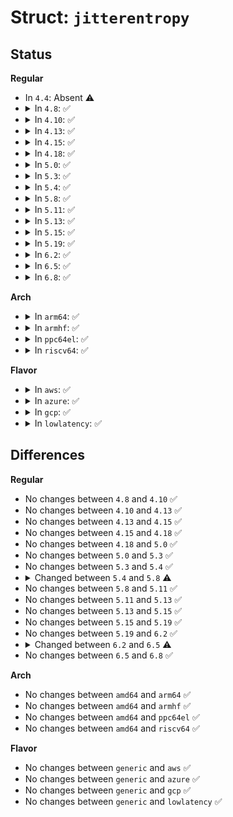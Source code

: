 # Struct: <code>jitterentropy</code>

## Status
<b>Regular</b>
<ul>
<li>
In <code>4.4</code>: Absent ⚠️
</li>
<li>
<details>
<summary>In <code>4.8</code>: ✅</summary>

```c
struct jitterentropy {
    spinlock_t jent_lock;
    struct rand_data *entropy_collector;
};
```
</details>
</li>
<li>
<details>
<summary>In <code>4.10</code>: ✅</summary>

```c
struct jitterentropy {
    spinlock_t jent_lock;
    struct rand_data *entropy_collector;
};
```
</details>
</li>
<li>
<details>
<summary>In <code>4.13</code>: ✅</summary>

```c
struct jitterentropy {
    spinlock_t jent_lock;
    struct rand_data *entropy_collector;
};
```
</details>
</li>
<li>
<details>
<summary>In <code>4.15</code>: ✅</summary>

```c
struct jitterentropy {
    spinlock_t jent_lock;
    struct rand_data *entropy_collector;
};
```
</details>
</li>
<li>
<details>
<summary>In <code>4.18</code>: ✅</summary>

```c
struct jitterentropy {
    spinlock_t jent_lock;
    struct rand_data *entropy_collector;
};
```
</details>
</li>
<li>
<details>
<summary>In <code>5.0</code>: ✅</summary>

```c
struct jitterentropy {
    spinlock_t jent_lock;
    struct rand_data *entropy_collector;
};
```
</details>
</li>
<li>
<details>
<summary>In <code>5.3</code>: ✅</summary>

```c
struct jitterentropy {
    spinlock_t jent_lock;
    struct rand_data *entropy_collector;
};
```
</details>
</li>
<li>
<details>
<summary>In <code>5.4</code>: ✅</summary>

```c
struct jitterentropy {
    spinlock_t jent_lock;
    struct rand_data *entropy_collector;
};
```
</details>
</li>
<li>
<details>
<summary>In <code>5.8</code>: ✅</summary>

```c
struct jitterentropy {
    spinlock_t jent_lock;
    struct rand_data *entropy_collector;
    unsigned int reset_cnt;
};
```
</details>
</li>
<li>
<details>
<summary>In <code>5.11</code>: ✅</summary>

```c
struct jitterentropy {
    spinlock_t jent_lock;
    struct rand_data *entropy_collector;
    unsigned int reset_cnt;
};
```
</details>
</li>
<li>
<details>
<summary>In <code>5.13</code>: ✅</summary>

```c
struct jitterentropy {
    spinlock_t jent_lock;
    struct rand_data *entropy_collector;
    unsigned int reset_cnt;
};
```
</details>
</li>
<li>
<details>
<summary>In <code>5.15</code>: ✅</summary>

```c
struct jitterentropy {
    spinlock_t jent_lock;
    struct rand_data *entropy_collector;
    unsigned int reset_cnt;
};
```
</details>
</li>
<li>
<details>
<summary>In <code>5.19</code>: ✅</summary>

```c
struct jitterentropy {
    spinlock_t jent_lock;
    struct rand_data *entropy_collector;
    unsigned int reset_cnt;
};
```
</details>
</li>
<li>
<details>
<summary>In <code>6.2</code>: ✅</summary>

```c
struct jitterentropy {
    spinlock_t jent_lock;
    struct rand_data *entropy_collector;
    unsigned int reset_cnt;
};
```
</details>
</li>
<li>
<details>
<summary>In <code>6.5</code>: ✅</summary>

```c
struct jitterentropy {
    spinlock_t jent_lock;
    struct rand_data *entropy_collector;
    struct crypto_shash *tfm;
    struct shash_desc *sdesc;
};
```
</details>
</li>
<li>
<details>
<summary>In <code>6.8</code>: ✅</summary>

```c
struct jitterentropy {
    spinlock_t jent_lock;
    struct rand_data *entropy_collector;
    struct crypto_shash *tfm;
    struct shash_desc *sdesc;
};
```
</details>
</li>
</ul>
<b>Arch</b>
<ul>
<li>
<details>
<summary>In <code>arm64</code>: ✅</summary>

```c
struct jitterentropy {
    spinlock_t jent_lock;
    struct rand_data *entropy_collector;
};
```
</details>
</li>
<li>
<details>
<summary>In <code>armhf</code>: ✅</summary>

```c
struct jitterentropy {
    spinlock_t jent_lock;
    struct rand_data *entropy_collector;
};
```
</details>
</li>
<li>
<details>
<summary>In <code>ppc64el</code>: ✅</summary>

```c
struct jitterentropy {
    spinlock_t jent_lock;
    struct rand_data *entropy_collector;
};
```
</details>
</li>
<li>
<details>
<summary>In <code>riscv64</code>: ✅</summary>

```c
struct jitterentropy {
    spinlock_t jent_lock;
    struct rand_data *entropy_collector;
};
```
</details>
</li>
</ul>
<b>Flavor</b>
<ul>
<li>
<details>
<summary>In <code>aws</code>: ✅</summary>

```c
struct jitterentropy {
    spinlock_t jent_lock;
    struct rand_data *entropy_collector;
};
```
</details>
</li>
<li>
<details>
<summary>In <code>azure</code>: ✅</summary>

```c
struct jitterentropy {
    spinlock_t jent_lock;
    struct rand_data *entropy_collector;
};
```
</details>
</li>
<li>
<details>
<summary>In <code>gcp</code>: ✅</summary>

```c
struct jitterentropy {
    spinlock_t jent_lock;
    struct rand_data *entropy_collector;
};
```
</details>
</li>
<li>
<details>
<summary>In <code>lowlatency</code>: ✅</summary>

```c
struct jitterentropy {
    spinlock_t jent_lock;
    struct rand_data *entropy_collector;
};
```
</details>
</li>
</ul>

## Differences
<b>Regular</b>
<ul>
<li>
No changes between <code>4.8</code> and <code>4.10</code> ✅
</li>
<li>
No changes between <code>4.10</code> and <code>4.13</code> ✅
</li>
<li>
No changes between <code>4.13</code> and <code>4.15</code> ✅
</li>
<li>
No changes between <code>4.15</code> and <code>4.18</code> ✅
</li>
<li>
No changes between <code>4.18</code> and <code>5.0</code> ✅
</li>
<li>
No changes between <code>5.0</code> and <code>5.3</code> ✅
</li>
<li>
No changes between <code>5.3</code> and <code>5.4</code> ✅
</li>
<li>
<details>
<summary>Changed between <code>5.4</code> and <code>5.8</code> ⚠️</summary>
<ul>
<li>
<b>Field added. </b>
<code>unsigned int reset_cnt</code>
</li>
</ul>
</details>
</li>
<li>
No changes between <code>5.8</code> and <code>5.11</code> ✅
</li>
<li>
No changes between <code>5.11</code> and <code>5.13</code> ✅
</li>
<li>
No changes between <code>5.13</code> and <code>5.15</code> ✅
</li>
<li>
No changes between <code>5.15</code> and <code>5.19</code> ✅
</li>
<li>
No changes between <code>5.19</code> and <code>6.2</code> ✅
</li>
<li>
<details>
<summary>Changed between <code>6.2</code> and <code>6.5</code> ⚠️</summary>
<ul>
<li>
<b>Field added. </b>
<code>struct crypto_shash *tfm</code>
</li>
<li>
<b>Field added. </b>
<code>struct shash_desc *sdesc</code>
</li>
<li>
<b>Field removed. </b>
<code>unsigned int reset_cnt</code>
</li>
</ul>
</details>
</li>
<li>
No changes between <code>6.5</code> and <code>6.8</code> ✅
</li>
</ul>
<b>Arch</b>
<ul>
<li>
No changes between <code>amd64</code> and <code>arm64</code> ✅
</li>
<li>
No changes between <code>amd64</code> and <code>armhf</code> ✅
</li>
<li>
No changes between <code>amd64</code> and <code>ppc64el</code> ✅
</li>
<li>
No changes between <code>amd64</code> and <code>riscv64</code> ✅
</li>
</ul>
<b>Flavor</b>
<ul>
<li>
No changes between <code>generic</code> and <code>aws</code> ✅
</li>
<li>
No changes between <code>generic</code> and <code>azure</code> ✅
</li>
<li>
No changes between <code>generic</code> and <code>gcp</code> ✅
</li>
<li>
No changes between <code>generic</code> and <code>lowlatency</code> ✅
</li>
</ul>
